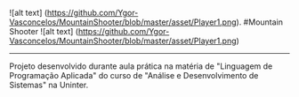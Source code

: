 ![alt text] (https://github.com/Ygor-Vasconcelos/MountainShooter/blob/master/asset/Player1.png). #Mountain Shooter ![alt text] (https://github.com/Ygor-Vasconcelos/MountainShooter/blob/master/asset/Player1.png)
************

Projeto desenvolvido durante aula prática
na matéria de "Linguagem de Programação Aplicada" 
do curso de "Análise e Desenvolvimento de Sistemas"
na Uninter.
